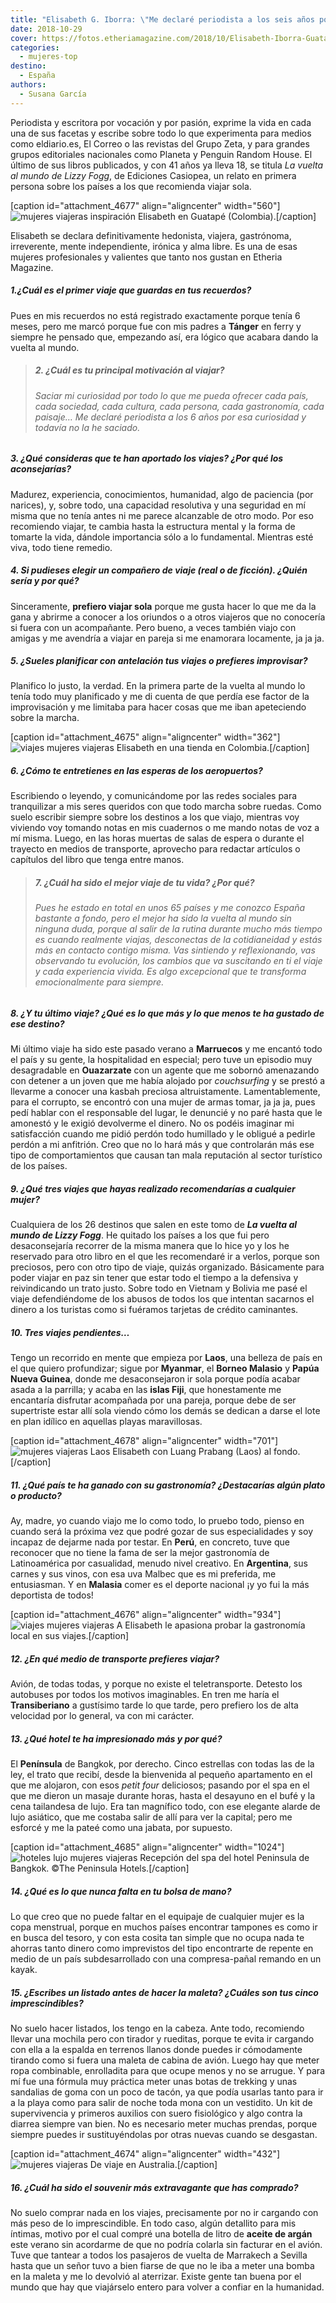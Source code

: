 ```yaml
---
title: "Elisabeth G. Iborra: \"Me declaré periodista a los seis años por una curiosidad que todavía no he saciado\""
date: 2018-10-29
cover: https://fotos.etheriamagazine.com/2018/10/Elisabeth-Iborra-Guatape.jpg
categories: 
  - mujeres-top
destino: 
  - España
authors: 
  - Susana García
---
```


Periodista y escritora por vocación y por pasión, exprime la vida en cada una de sus facetas y escribe sobre todo lo que experimenta para medios como eldiario.es, El Correo o las revistas del Grupo Zeta, y para grandes grupos editoriales nacionales como Planeta y Penguin Random House. El último de sus libros publicados, y con 41 años ya lleva 18, se titula _La vuelta al mundo de Lizzy Fogg_, de Ediciones Casiopea, un relato en primera persona sobre los países a los que recomienda viajar sola.

\[caption id="attachment\_4677" align="aligncenter" width="560"\]![mujeres viajeras inspiración](https://fotos.etheriamagazine.com/2018/10/Elisabeth-Iborra-Guatape.jpg "Elisabeth en Guatapé (Colombia).") Elisabeth en Guatapé (Colombia).\[/caption\]

Elisabeth se declara definitivamente hedonista, viajera, gastrónoma, irreverente, mente independiente, irónica y alma libre. Es una de esas mujeres profesionales y valientes que tanto nos gustan en Etheria Magazine.

##### 1.¿Cuál es el primer viaje que guardas en tus recuerdos?

Pues en mis recuerdos no está registrado exactamente porque tenía 6 meses, pero me marcó porque fue con mis padres a **Tánger** en ferry y siempre he pensado que, empezando así, era lógico que acabara dando la vuelta al mundo.

> ##### 2\. ¿Cuál es tu principal motivación al viajar?
> 
> ###### Saciar mi curiosidad por todo lo que me pueda ofrecer cada país, cada sociedad, cada cultura, cada persona, cada gastronomía, cada paisaje… Me declaré periodista a los 6 años por esa curiosidad y todavía no la he saciado.

##### 3\. ¿Qué consideras que te han aportado los viajes? ¿Por qué los aconsejarías?

Madurez, experiencia, conocimientos, humanidad, algo de paciencia (por narices), y, sobre todo, una capacidad resolutiva y una seguridad en mí misma que no tenía antes ni me parece alcanzable de otro modo. Por eso recomiendo viajar, te cambia hasta la estructura mental y la forma de tomarte la vida, dándole importancia sólo a lo fundamental. Mientras esté viva, todo tiene remedio.

##### 4\. Si pudieses elegir un compañero de viaje (real o de ficción). ¿Quién sería y por qué?

Sinceramente, **prefiero viajar sola** porque me gusta hacer lo que me da la gana y abrirme a conocer a los oriundos o a otros viajeros que no conocería si fuera con un acompañante. Pero bueno, a veces también viajo con amigas y me avendría a viajar en pareja si me enamorara locamente, ja ja ja.

##### 5\. ¿Sueles planificar con antelación tus viajes o prefieres improvisar?

Planifico lo justo, la verdad. En la primera parte de la vuelta al mundo lo tenía todo muy planificado y me di cuenta de que perdía ese factor de la improvisación y me limitaba para hacer cosas que me iban apeteciendo sobre la marcha.

\[caption id="attachment\_4675" align="aligncenter" width="362"\]![viajes mujeres viajeras](https://fotos.etheriamagazine.com/2018/10/Elisabeth-Iborra-Colombia.jpg) Elisabeth en una tienda en Colombia.\[/caption\]

##### 6\. ¿Cómo te entretienes en las esperas de los aeropuertos?

Escribiendo o leyendo, y comunicándome por las redes sociales para tranquilizar a mis seres queridos con que todo marcha sobre ruedas. Como suelo escribir siempre sobre los destinos a los que viajo, mientras voy viviendo voy tomando notas en mis cuadernos o me mando notas de voz a mí misma. Luego, en las horas muertas de salas de espera o durante el trayecto en medios de transporte, aprovecho para redactar artículos o capítulos del libro que tenga entre manos.

> ##### 7\. ¿Cuál ha sido el mejor viaje de tu vida? ¿Por qué?
> 
> ###### Pues he estado en total en unos 65 países y me conozco España bastante a fondo, pero el mejor ha sido la vuelta al mundo sin ninguna duda, porque al salir de la rutina durante mucho más tiempo es cuando realmente viajas, desconectas de la cotidianeidad y estás más en contacto contigo misma. Vas sintiendo y reflexionando, vas observando tu evolución, los cambios que va suscitando en ti el viaje y cada experiencia vivida. Es algo excepcional que te transforma emocionalmente para siempre.

##### 8\. ¿Y tu último viaje? ¿Qué es lo que más y lo que menos te ha gustado de ese destino?

Mi último viaje ha sido este pasado verano a **Marruecos** y me encantó todo el país y su gente, la hospitalidad en especial; pero tuve un episodio muy desagradable en **Ouazarzate** con un agente que me sobornó amenazando con detener a un joven que me había alojado por _couchsurfing_ y se prestó a llevarme a conocer una kasbah preciosa altruistamente. Lamentablemente, para el corrupto, se encontró con una mujer de armas tomar, ja ja ja, pues pedí hablar con el responsable del lugar, le denuncié y no paré hasta que le amonestó y le exigió devolverme el dinero. No os podéis imaginar mi satisfacción cuando me pidió perdón todo humillado y le obligué a pedirle perdón a mi anfitrión. Creo que no lo hará más y que controlarán más ese tipo de comportamientos que causan tan mala reputación al sector turístico de los países.

##### 9\. ¿Qué tres viajes que hayas realizado recomendarías a cualquier mujer?

Cualquiera de los 26 destinos que salen en este tomo de **_La vuelta al mundo de Lizzy Fogg_**. He quitado los países a los que fui pero desaconsejaría recorrer de la misma manera que lo hice yo y los he reservado para otro libro en el que les recomendaré ir a verlos, porque son preciosos, pero con otro tipo de viaje, quizás organizado. Básicamente para poder viajar en paz sin tener que estar todo el tiempo a la defensiva y reivindicando un trato justo. Sobre todo en Vietnam y Bolivia me pasé el viaje defendiéndome de los abusos de todos los que intentan sacarnos el dinero a los turistas como si fuéramos tarjetas de crédito caminantes.

##### 10\. Tres viajes pendientes…

Tengo un recorrido en mente que empieza por **Laos**, una belleza de país en el que quiero profundizar; sigue por **Myanmar**, el **Borneo Malasio** y **Papúa Nueva Guinea**, donde me desaconsejaron ir sola porque podía acabar asada a la parrilla; y acaba en las **islas Fiji**, que honestamente me encantaría disfrutar acompañada por una pareja, porque debe de ser supertriste estar allí sola viendo cómo los demás se dedican a darse el lote en plan idílico en aquellas playas maravillosas.

\[caption id="attachment\_4678" align="aligncenter" width="701"\]![mujeres viajeras Laos](https://fotos.etheriamagazine.com/2018/10/Elisabeth-Iborra-Luang-Prabang.jpg "Elisabeth con Luang Prabang (Laos) al fondo.") Elisabeth con Luang Prabang (Laos) al fondo.\[/caption\]

##### 11\. ¿Qué país te ha ganado con su gastronomía? ¿Destacarías algún plato o producto?

Ay, madre, yo cuando viajo me lo como todo, lo pruebo todo, pienso en cuando será la próxima vez que podré gozar de sus especialidades y soy incapaz de dejarme nada por testar. En **Perú**, en concreto, tuve que reconocer que no tiene la fama de ser la mejor gastronomía de Latinoamérica por casualidad, menudo nivel creativo. En **Argentina**, sus carnes y sus vinos, con esa uva Malbec que es mi preferida, me entusiasman. Y en **Malasia** comer es el deporte nacional ¡y yo fui la más deportista de todos!

\[caption id="attachment\_4676" align="aligncenter" width="934"\]![viajes mujeres viajeras](https://fotos.etheriamagazine.com/2018/10/Elisabeth-Iborra-gastronomia.jpg "A Elisabeth le gusta probar la gastronomía local en sus viajes.") A Elisabeth le apasiona probar la gastronomía local en sus viajes.\[/caption\]

##### 12\. ¿En qué medio de transporte prefieres viajar?

Avión, de todas todas, y porque no existe el teletransporte. Detesto los autobuses por todos los motivos imaginables. En tren me haría el **Transiberiano** a gustísimo tarde lo que tarde, pero prefiero los de alta velocidad por lo general, va con mi carácter.

##### 13\. ¿Qué hotel te ha impresionado más y por qué?

El **Península** de Bangkok, por derecho. Cinco estrellas con todas las de la ley, el trato que recibí, desde la bienvenida al pequeño apartamento en el que me alojaron, con esos _petit four_ deliciosos; pasando por el spa en el que me dieron un masaje durante horas, hasta el desayuno en el bufé y la cena tailandesa de lujo. Era tan magnífico todo, con ese elegante alarde de lujo asiático, que me costaba salir de allí para ver la capital; pero me esforcé y me la pateé como una jabata, por supuesto.

\[caption id="attachment\_4685" align="aligncenter" width="1024"\]![hoteles lujo mujeres viajeras](https://fotos.etheriamagazine.com/2018/10/Spa-Reception-Peninsula-Bangkok.jpg "Recepción del Spa del hotel Peninsula de Bangkok.") Recepción del spa del hotel Peninsula de Bangkok. ©The Peninsula Hotels.\[/caption\]

##### 14\. ¿Qué es lo que nunca falta en tu bolsa de mano?

Lo que creo que no puede faltar en el equipaje de cualquier mujer es la copa menstrual, porque en muchos países encontrar tampones es como ir en busca del tesoro, y con esta cosita tan simple que no ocupa nada te ahorras tanto dinero como imprevistos del tipo encontrarte de repente en medio de un país subdesarrollado con una compresa-pañal remando en un kayak.

##### 15\. ¿Escribes un listado antes de hacer la maleta? ¿Cuáles son tus cinco imprescindibles?

No suelo hacer listados, los tengo en la cabeza. Ante todo, recomiendo llevar una mochila pero con tirador y rueditas, porque te evita ir cargando con ella a la espalda en terrenos llanos donde puedes ir cómodamente tirando como si fuera una maleta de cabina de avión. Luego hay que meter ropa combinable, enrolladita para que ocupe menos y no se arrugue. Y para mí fue una fórmula muy práctica meter unas botas de trekking y unas sandalias de goma con un poco de tacón, ya que podía usarlas tanto para ir a la playa como para salir de noche toda mona con un vestidito. Un kit de supervivencia y primeros auxilios con suero fisiológico y algo contra la diarrea siempre van bien. No es necesario meter muchas prendas, porque siempre puedes ir sustituyéndolas por otras nuevas cuando se desgastan.

\[caption id="attachment\_4674" align="aligncenter" width="432"\]![mujeres viajeras](https://fotos.etheriamagazine.com/2018/10/Elisabeth-Iborra-Australia.jpg "Elisabeth en Australia.") De viaje en Australia.\[/caption\]

##### 16\. ¿Cuál ha sido el souvenir más extravagante que has comprado?

No suelo comprar nada en los viajes, precisamente por no ir cargando con más peso de lo imprescindible. En todo caso, algún detallito para mis íntimas, motivo por el cual compré una botella de litro de **aceite de argán** este verano sin acordarme de que no podría colarla sin facturar en el avión. Tuve que tantear a todos los pasajeros de vuelta de Marrakech a Sevilla hasta que un señor tuvo a bien fiarse de que no le iba a meter una bomba en la maleta y me lo devolvió al aterrizar. Existe gente tan buena por el mundo que hay que viajárselo entero para volver a confiar en la humanidad.
